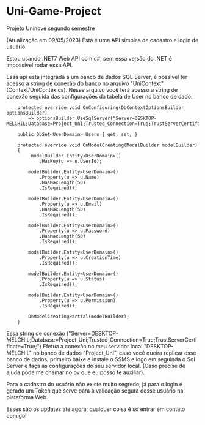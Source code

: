 # Uni-Game-Project
Projeto Uninove segundo semestre

(Atualização em 09/05/2023)
Está é uma API simples de cadastro e login de usuário. 

Estou usando .NET7 Web API com c#, sem essa versão do .NET é impossivel rodar essa API.

Essa api está integrada a um banco de dados SQL Server, é possivel ter acesso a string de conexão do banco no arquivo "UniContext" (Context/UniContex.cs). Nesse arquivo você terá acesso a string de conexão seguida das configurações da tabela de User no banco de dado:

```
    protected override void OnConfiguring(DbContextOptionsBuilder optionsBuilder)
        => optionsBuilder.UseSqlServer("Server=DESKTOP-MELCHIL;Database=Project_Uni;Trusted_Connection=True;TrustServerCertificate=True;");

    public DbSet<UserDomain> Users { get; set; }

    protected override void OnModelCreating(ModelBuilder modelBuilder)
    {
         modelBuilder.Entity<UserDomain>()
            .HasKey(u => u.UserId);

        modelBuilder.Entity<UserDomain>()
            .Property(u => u.Name)
            .HasMaxLength(50)
            .IsRequired();

        modelBuilder.Entity<UserDomain>()
            .Property(u => u.Email)
            .HasMaxLength(50)
            .IsRequired();

        modelBuilder.Entity<UserDomain>()
            .Property(u => u.Password)
            .HasMaxLength(50)
            .IsRequired();

        modelBuilder.Entity<UserDomain>()
            .Property(u => u.CreationTime)
            .IsRequired();

        modelBuilder.Entity<UserDomain>()
            .Property(u => u.Status)
            .IsRequired();

        modelBuilder.Entity<UserDomain>()
            .Property(u => u.Permission)
            .IsRequired();

        OnModelCreatingPartial(modelBuilder);
    }

```

Essa string de conexão ("Server=DESKTOP-MELCHIL;Database=Project_Uni;Trusted_Connection=True;TrustServerCertificate=True;") Efetua a conexão no meu servidor local "DESKTOP-MELCHIL" no banco de dados "Project_Uni", caso você queira replicar esse banco de dados, primeiro baixe e instale o SSMS e logo em seguinda o Sql Server e faça as configurações do seu servidor local. (Caso precise de ajuda pode me chamar no pv que eu posso te auxiliar).

Para o cadastro do usuário não existe muito segredo, já para o login é gerado um Token que serve para a validação segura desse usuário na plataforma Web.

Esses são os updates ate agora, qualquer coisa é só entrar em contato comigo!
